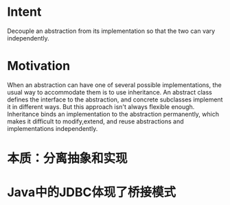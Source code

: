 # Intent

Decouple an abstraction from its implementation so that the two can vary independently.

# Motivation

When an abstraction can have one of several possible implementations, the usual way to accommodate them is to use inheritance. An abstract class defines the interface to the abstraction, and concrete subclasses implement it in different ways. But this approach isn't always flexible enough. Inheritance binds an implementation to the abstraction permanently, which makes it difficult to modify,extend, and reuse abstractions and implementations independently. 

# 本质：分离抽象和实现

# Java中的JDBC体现了桥接模式

